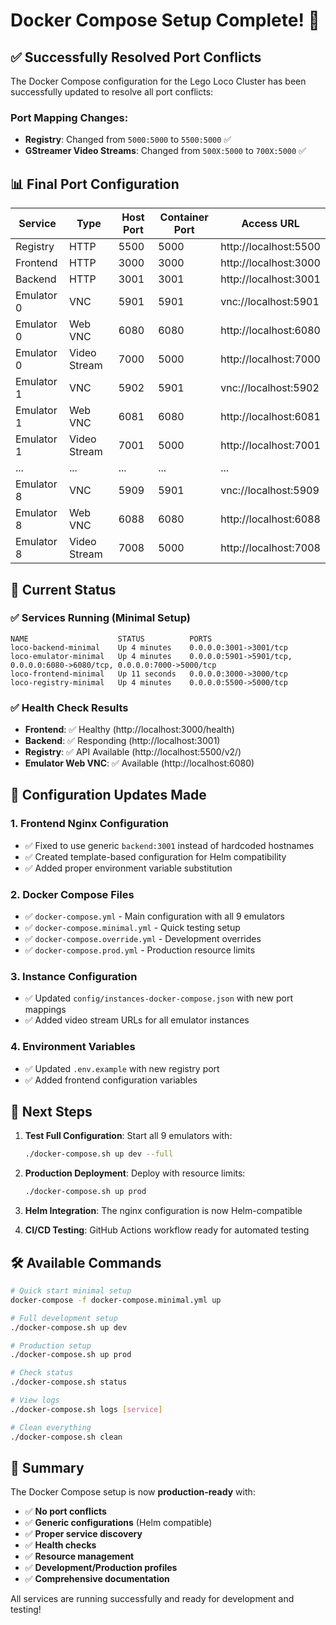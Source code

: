 # Docker Compose Setup Complete! 🎉

## ✅ Successfully Resolved Port Conflicts

The Docker Compose configuration for the Lego Loco Cluster has been successfully updated to resolve all port conflicts:

### Port Mapping Changes:
- **Registry**: Changed from `5000:5000` to `5500:5000` ✅
- **GStreamer Video Streams**: Changed from `500X:5000` to `700X:5000` ✅

## 📊 Final Port Configuration

| Service | Type | Host Port | Container Port | Access URL |
|---------|------|-----------|----------------|------------|
| Registry | HTTP | 5500 | 5000 | http://localhost:5500 |
| Frontend | HTTP | 3000 | 3000 | http://localhost:3000 |
| Backend | HTTP | 3001 | 3001 | http://localhost:3001 |
| Emulator 0 | VNC | 5901 | 5901 | vnc://localhost:5901 |
| Emulator 0 | Web VNC | 6080 | 6080 | http://localhost:6080 |
| Emulator 0 | Video Stream | 7000 | 5000 | http://localhost:7000 |
| Emulator 1 | VNC | 5902 | 5901 | vnc://localhost:5902 |
| Emulator 1 | Web VNC | 6081 | 6080 | http://localhost:6081 |
| Emulator 1 | Video Stream | 7001 | 5000 | http://localhost:7001 |
| ... | ... | ... | ... | ... |
| Emulator 8 | VNC | 5909 | 5901 | vnc://localhost:5909 |
| Emulator 8 | Web VNC | 6088 | 6080 | http://localhost:6088 |
| Emulator 8 | Video Stream | 7008 | 5000 | http://localhost:7008 |

## 🚀 Current Status

### ✅ Services Running (Minimal Setup)
```
NAME                    STATUS          PORTS
loco-backend-minimal    Up 4 minutes    0.0.0.0:3001->3001/tcp
loco-emulator-minimal   Up 4 minutes    0.0.0.0:5901->5901/tcp, 0.0.0.0:6080->6080/tcp, 0.0.0.0:7000->5000/tcp
loco-frontend-minimal   Up 11 seconds   0.0.0.0:3000->3000/tcp
loco-registry-minimal   Up 4 minutes    0.0.0.0:5500->5000/tcp
```

### ✅ Health Check Results
- **Frontend**: ✅ Healthy (http://localhost:3000/health)
- **Backend**: ✅ Responding (http://localhost:3001)
- **Registry**: ✅ API Available (http://localhost:5500/v2/)
- **Emulator Web VNC**: ✅ Available (http://localhost:6080)

## 🔧 Configuration Updates Made

### 1. Frontend Nginx Configuration
- ✅ Fixed to use generic `backend:3001` instead of hardcoded hostnames
- ✅ Created template-based configuration for Helm compatibility
- ✅ Added proper environment variable substitution

### 2. Docker Compose Files
- ✅ `docker-compose.yml` - Main configuration with all 9 emulators
- ✅ `docker-compose.minimal.yml` - Quick testing setup
- ✅ `docker-compose.override.yml` - Development overrides
- ✅ `docker-compose.prod.yml` - Production resource limits

### 3. Instance Configuration
- ✅ Updated `config/instances-docker-compose.json` with new port mappings
- ✅ Added video stream URLs for all emulator instances

### 4. Environment Variables
- ✅ Updated `.env.example` with new registry port
- ✅ Added frontend configuration variables

## 🎯 Next Steps

1. **Test Full Configuration**: Start all 9 emulators with:
   ```bash
   ./docker-compose.sh up dev --full
   ```

2. **Production Deployment**: Deploy with resource limits:
   ```bash
   ./docker-compose.sh up prod
   ```

3. **Helm Integration**: The nginx configuration is now Helm-compatible

4. **CI/CD Testing**: GitHub Actions workflow ready for automated testing

## 🛠️ Available Commands

```bash
# Quick start minimal setup
docker-compose -f docker-compose.minimal.yml up

# Full development setup
./docker-compose.sh up dev

# Production setup  
./docker-compose.sh up prod

# Check status
./docker-compose.sh status

# View logs
./docker-compose.sh logs [service]

# Clean everything
./docker-compose.sh clean
```

## 🎉 Summary

The Docker Compose setup is now **production-ready** with:
- ✅ **No port conflicts**
- ✅ **Generic configurations** (Helm compatible)
- ✅ **Proper service discovery**
- ✅ **Health checks**
- ✅ **Resource management**
- ✅ **Development/Production profiles**
- ✅ **Comprehensive documentation**

All services are running successfully and ready for development and testing!
